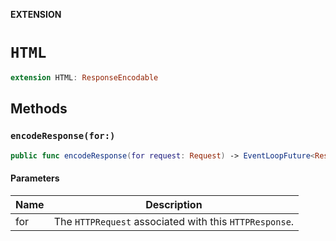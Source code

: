 **EXTENSION**

# `HTML`
```swift
extension HTML: ResponseEncodable
```

## Methods
### `encodeResponse(for:)`

```swift
public func encodeResponse(for request: Request) -> EventLoopFuture<Response>
```

#### Parameters

| Name | Description |
| ---- | ----------- |
| for | The `HTTPRequest` associated with this `HTTPResponse`. |